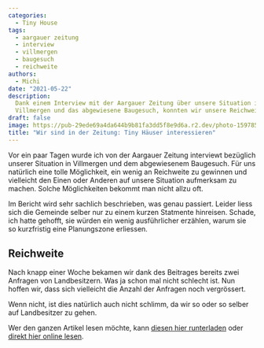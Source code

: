 ```yaml
---
categories:
  - Tiny House
tags:
  - aargauer zeitung
  - interview
  - villmergen
  - baugesuch
  - reichweite
authors:
  - Michi
date: "2021-05-22"
description:
  Dank einem Interview mit der Aargauer Zeitung über unsere Situation in
  Villmergen und das abgewiesene Baugesuch, konnten wir unsere Reichweite erhöhen.
draft: false
image: https://pub-29ede69a4da644b9b81fa3dd5f8e9d6a.r2.dev/photo-1597852224513-23f6e8cdeccb-scaled.webp
title: "Wir sind in der Zeitung: Tiny Häuser interessieren"
---
```


Vor ein paar Tagen wurde ich von der Aargauer Zeitung interviewt bezüglich
unserer Situation in Villmergen und dem abgewiesenem Baugesuch. Für uns
natürlich eine tolle Möglichkeit, ein wenig an Reichweite zu gewinnen und
vielleicht den Einen oder Anderen auf unsere Situation aufmerksam zu machen.
Solche Möglichkeiten bekommt man nicht allzu oft.

Im Bericht wird sehr sachlich beschrieben, was genau passiert. Leider liess
sich die Gemeinde selber nur zu einem kurzen Statmente hinreisen. Schade, ich
hatte gehofft, sie würden ein wenig ausführlicher erzählen, warum sie so
kurzfristig eine Planungszone erliessen.

## Reichweite

Nach knapp einer Woche bekamen wir dank des Beitrages bereits zwei Anfragen
von Landbesitzern. Was ja schon mal nicht schlecht ist. Nun hoffen wir, dass
sich vielleicht die Anzahl der Anfragen noch vergrössert.

Wenn nicht, ist dies natürlich auch nicht schlimm, da wir so oder so selber
auf Landbesitzer zu gehen.

Wer den ganzen Artikel lesen möchte, kann [diesen hier runterladen](https://www.kokomo.house/wp-content/uploads/2021/05/Villmergen-Gemeinde-sagt-Nein-zu-weiteren-Tiny-Häusern-im-Ballygebiet_-Ich-hab-nicht-schlecht-gestaunt-dass-das-nun-plötzlich-nicht-mehr-möglich-sein-soll.pdf)
oder [direkt hier online lesen](https://www.aargauerzeitung.ch/aargau/freiamt/villmergen-gemeinde-sagt-nein-zu-weiteren-tiny-haeusern-im-ballygebiet-ich-hab-nicht-schlecht-gestaunt-dass-das-nun-ploetzlich-nicht-mehr-moeglich-sein-soll-ld.2134648).
